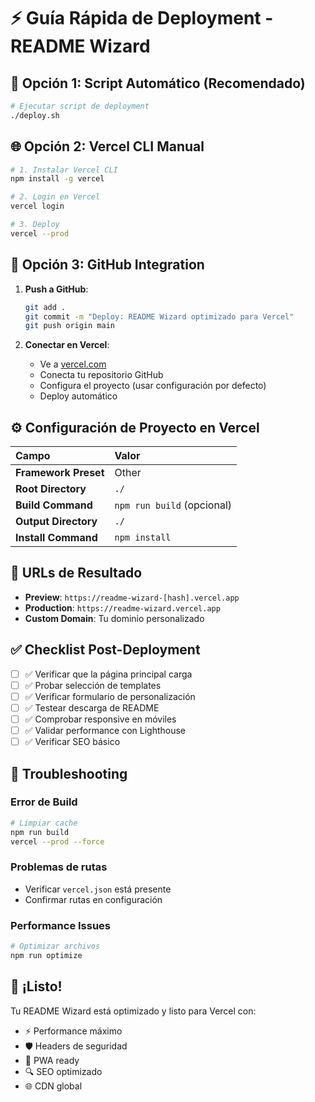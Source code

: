# ⚡ Guía Rápida de Deployment - README Wizard

## 🚀 Opción 1: Script Automático (Recomendado)

```bash
# Ejecutar script de deployment
./deploy.sh
```

## 🌐 Opción 2: Vercel CLI Manual

```bash
# 1. Instalar Vercel CLI
npm install -g vercel

# 2. Login en Vercel
vercel login

# 3. Deploy
vercel --prod
```

## 📱 Opción 3: GitHub Integration

1. **Push a GitHub**:
   ```bash
   git add .
   git commit -m "Deploy: README Wizard optimizado para Vercel"
   git push origin main
   ```

2. **Conectar en Vercel**:
   - Ve a [vercel.com](https://vercel.com)
   - Conecta tu repositorio GitHub
   - Configura el proyecto (usar configuración por defecto)
   - Deploy automático

## ⚙️ Configuración de Proyecto en Vercel

| Campo | Valor |
|:------|:------|
| **Framework Preset** | Other |
| **Root Directory** | `./` |
| **Build Command** | `npm run build` (opcional) |
| **Output Directory** | `./` |
| **Install Command** | `npm install` |

## 🎯 URLs de Resultado

- **Preview**: `https://readme-wizard-[hash].vercel.app`
- **Production**: `https://readme-wizard.vercel.app`
- **Custom Domain**: Tu dominio personalizado

## ✅ Checklist Post-Deployment

- [ ] ✅ Verificar que la página principal carga
- [ ] ✅ Probar selección de templates
- [ ] ✅ Verificar formulario de personalización
- [ ] ✅ Testear descarga de README
- [ ] ✅ Comprobar responsive en móviles
- [ ] ✅ Validar performance con Lighthouse
- [ ] ✅ Verificar SEO básico

## 🔧 Troubleshooting

### Error de Build
```bash
# Limpiar cache
npm run build
vercel --prod --force
```

### Problemas de rutas
- Verificar `vercel.json` está presente
- Confirmar rutas en configuración

### Performance Issues
```bash
# Optimizar archivos
npm run optimize
```

## 🎉 ¡Listo!

Tu README Wizard está optimizado y listo para Vercel con:
- ⚡ Performance máximo
- 🛡️ Headers de seguridad
- 📱 PWA ready
- 🔍 SEO optimizado
- 🌐 CDN global
